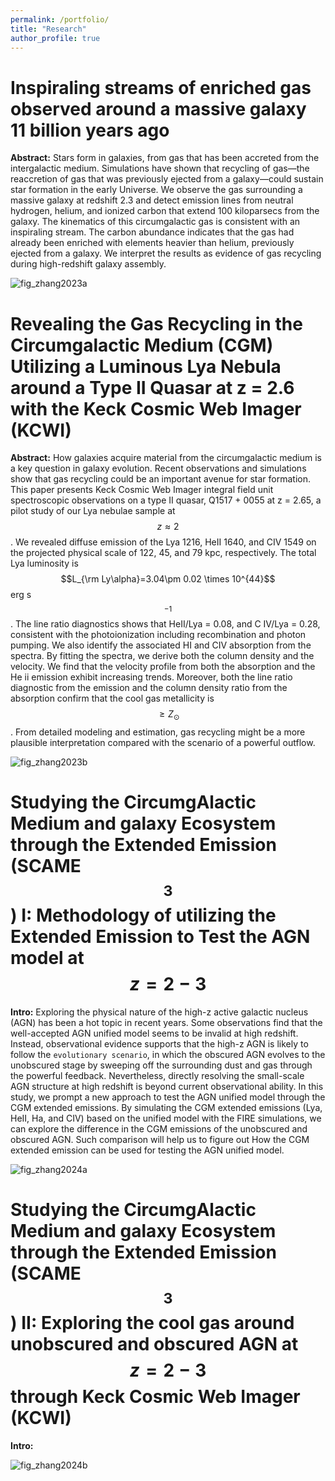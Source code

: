 ```yaml
---
permalink: /portfolio/
title: "Research"
author_profile: true
---
```


Inspiraling streams of enriched gas observed around a massive galaxy 11 billion years ago
====

**Abstract:** Stars form in galaxies, from gas that has been accreted from the intergalactic medium. Simulations have shown that recycling of gas—the reaccretion of gas that was previously ejected from a galaxy—could sustain star formation in the early Universe. We observe the gas surrounding a massive galaxy at redshift 2.3 and detect emission lines from neutral hydrogen, helium, and ionized carbon that extend 100 kiloparsecs from the galaxy. The kinematics of this circumgalactic gas is consistent with an inspiraling stream. The carbon abundance indicates that the gas had already been enriched with elements heavier than helium, previously ejected from a galaxy. We interpret the results as evidence of gas recycling during high-redshift galaxy assembly.

![fig_zhang2023a](https://zsw6666.github.io/zsw666.github.io/images/Zhang2023a.png)


Revealing the Gas Recycling in the Circumgalactic Medium (CGM) Utilizing a Luminous Lya Nebula around a Type II Quasar at z = 2.6 with the Keck Cosmic Web Imager (KCWI)
====

**Abstract:** How galaxies acquire material from the circumgalactic medium is a key question in galaxy evolution. Recent observations and simulations show that gas recycling could be an important avenue for star formation. This paper presents Keck Cosmic Web Imager integral field unit spectroscopic observations on a type II quasar, Q1517 + 0055 at z = 2.65, a pilot study of our Lya nebulae sample at $$z \approx 2$$. We revealed diffuse emission of the Lya 1216, HeII 1640, and CIV 1549 on the projected physical scale of 122, 45, and 79 kpc, respectively. The total Lya luminosity is $$L_{\rm Ly\alpha}=3.04\pm 0.02 \times 10^{44}$$ erg s$$^{-1}$$. The line ratio diagnostics shows that HeII/Lya = 0.08, and C IV/Lya = 0.28, consistent with the photoionization including recombination and photon pumping. We also identify the associated HI and CIV absorption from the spectra. By fitting the spectra, we derive both the column density and the velocity. We find that the velocity profile from both the absorption and the He ii emission exhibit increasing trends. Moreover, both the line ratio diagnostic from the emission and the column density ratio from the absorption confirm that the cool gas metallicity is $$\geq Z_{\odot}$$. From detailed modeling and estimation, gas recycling might be a more plausible interpretation compared with the scenario of a powerful outflow.

![fig_zhang2023b](https://zsw6666.github.io/zsw666.github.io/images/Zhang2023b.png)


Studying the CircumgAlactic Medium and galaxy Ecosystem through the Extended Emission (SCAME$$^{3}$$) I: Methodology of utilizing the Extended Emission to Test the AGN model at $$z=2-3$$
====

**Intro:** Exploring the physical nature of the high-z active galactic nucleus (AGN) has been a hot topic in recent years. Some observations find that the well-accepted AGN unified model seems to be invalid at high redshift. Instead, observational evidence supports that the high-z AGN is likely to follow the `evolutionary scenario`, in which the obscured AGN evolves to the unobscured stage by sweeping off the surrounding dust and gas through the powerful feedback. Nevertheless, directly resolving the small-scale AGN structure at high redshift is beyond current observational ability. In this study, we prompt a new approach to test the AGN unified model through the CGM extended emissions. By simulating the CGM extended emissions (Lya, HeII, Ha, and CIV) based on the unified model with the FIRE simulations, we can explore the difference in the CGM emissions of the unobscured and obscured AGN. Such comparison will help us to figure out How the CGM extended emission can be used for testing the AGN unified model. 


![fig_zhang2024a](https://zsw6666.github.io/zsw666.github.io/images/Zhang2024a.png)


Studying the CircumgAlactic Medium and galaxy Ecosystem through the Extended Emission (SCAME$$^{3}$$) II: Exploring the cool gas around unobscured and obscured AGN at $$z=2-3$$ through Keck Cosmic Web Imager (KCWI)
====

**Intro:** 

![fig_zhang2024b](https://zsw6666.github.io/zsw666.github.io/images/Zhang2024b.png)
